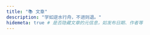 ```yaml
---
title: "📚 文章"
description: "学如逆水行舟，不进则退。"
hidemeta: true # 是否隐藏文章的元信息，如发布日期、作者等
---
```


<!-- ![photo](https://cdn.jsdelivr.net/gh/Ahaitang/PicGo@master/Images/%E3%80%90%E5%93%B2%E9%A3%8E%E5%A3%81%E7%BA%B8%E3%80%91%E5%85%89%E5%BD%B1-%E5%BD%B1%E5%AD%90-%E6%B5%AA%E6%BC%AB.png) -->